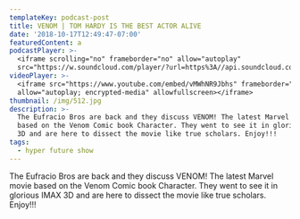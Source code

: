 ```yaml
---
templateKey: podcast-post
title: VENOM | TOM HARDY IS THE BEST ACTOR ALIVE
date: '2018-10-17T12:49:47-07:00'
featuredContent: a
podcastPlayer: >-
  <iframe scrolling="no" frameborder="no" allow="autoplay"
  src="https://w.soundcloud.com/player/?url=https%3A//api.soundcloud.com/tracks/512926860&color=%23ff5500&auto_play=false&hide_related=false&show_comments=true&show_user=true&show_reposts=false&show_teaser=true&visual=true"></iframe>
videoPlayer: >-
  <iframe src="https://www.youtube.com/embed/vMWhNR9Jbhs" frameborder="0"
  allow="autoplay; encrypted-media" allowfullscreen></iframe>
thumbnail: /img/512.jpg
description: >-
  The Eufracio Bros are back and they discuss VENOM! The latest Marvel movie
  based on the Venom Comic book Character. They went to see it in glorious IMAX
  3D and are here to dissect the movie like true scholars. Enjoy!!!
tags:
  - hyper future show
---
```

<p>The Eufracio Bros are back and they discuss VENOM! The latest Marvel movie based on the Venom Comic book Character. They went to see it in glorious IMAX 3D and are here to dissect the movie like true scholars. Enjoy!!!</p>
